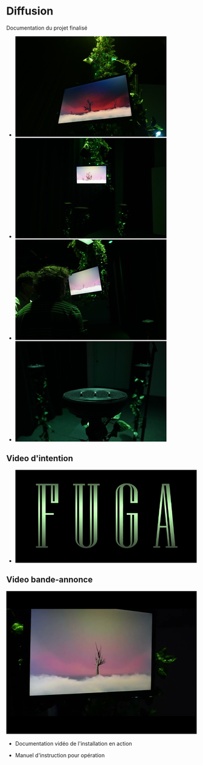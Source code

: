 # Diffusion

Documentation du projet finalisé 

* ![écran1](/50_diffusion/ecran1.jpg)
* ![face](/50_diffusion/face.jpg)
* ![haut](/50_diffusion/haut.jpg)
* ![support](/50_diffusion/support.jpg)


## Video d'intention
* [![Vidéo explicative](../Assets/Images/synopsis/miniature-intention.png)](https://youtu.be/rhUf4A05L-w)

## Video bande-annonce
[![Vidéo promotionnel](Assets/Images/Realisation/fuga-teaser.jpg)](https://youtu.be/Akxtp_6DiVc)

* Documentation vidéo de l'installation en action

* Manuel d'instruction pour opération
